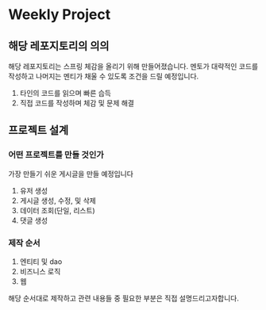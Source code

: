 # Weekly Project

## 해당 레포지토리의 의의
해당 레포지토리는 스프링 체감을 올리기 위해 만들어졌습니다. 멘토가 대략적인 코드를 작성하고 나머지는 멘티가 채울 수 있도록
조건을 드릴 예정입니다. 
1. 타인의 코드를 읽으며 빠른 습득
2. 직접 코드를 작성하며 체감 및 문제 해결

## 프로젝트 설계
### 어떤 프로젝트를 만들 것인가
가장 만들기 쉬운 게시글을 만들 예정입니다
1. 유저 생성
2. 게시글 생성, 수정, 및 삭제
3. 데이터 조회(단일, 리스트)
4. 댓글 생성

### 제작 순서
1. 엔티티 및 dao
2. 비즈니스 로직
3. 웹

해당 순서대로 제작하고 관련 내용들 중 필요한 부분은 직접 설명드리고자합니다.